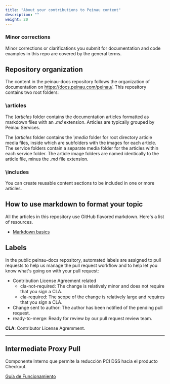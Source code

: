 ```yaml
---
title: "About your contributions to Peinau content"
description: ""
weight: 20
---
```


### Minor corrections
Minor corrections or clarifications you submit for documentation and code examples in this repo are covered by the general terms.


## Repository organization
The content in the peinau-docs repository follows the organization of documentation on https://docs.peinau.com/peinau/. This repository contains two root folders:

### \articles
The *\articles* folder contains the documentation articles formatted as markdown files with an *.md* extension. Articles are typically grouped by Peinau Services.

The *\articles* folder contains the *\media* folder for root directory article media files, inside which are subfolders with the images for each article.  The service folders contain a separate media folder for the articles within each service folder. The article image folders are named identically to the article file, minus the *.md* file extension.

### \includes
You can create reusable content sections to be included in one or more articles. 

## How to use markdown to format your topic
All the articles in this repository use GitHub flavored markdown.  Here's a list of resources.

* [Markdown basics](https://help.github.com/articles/markdown-basics/)


## Labels
In the public peinau-docs repository, automated labels are assigned to pull requests to help us manage the pull request workflow and to help let you know what's going on with your pull request:

* Contribution License Agreement related
  * cla-not-required: The change is relatively minor and does not require that you sign a CLA.
  * cla-required: The scope of the change is relatively large and requires that you sign a CLA.
* Change sent to author: The author has been notified of the pending pull request.
* ready-to-merge: Ready for review by our pull request review team.

**CLA**: Contributor License Agremment.

----
## Intermediate Proxy Pull

Componente Interno que permite la reducción PCI DSS hacia el producto Checkout.

[Guía de Funcionamiento](intermediate-proxy-pull/introduction.md)